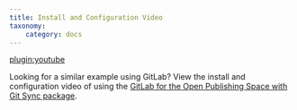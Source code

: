 ```yaml
---
title: Install and Configuration Video
taxonomy:
    category: docs
---
```


[plugin:youtube](https://www.youtube.com/watch?v=ZE7ZWYrdgNE)

Looking for a similar example using GitLab? View the install and configuration video of using the [GitLab for the Open Publishing Space with Git Sync package](/openpublishingspace/install-configure-video).
